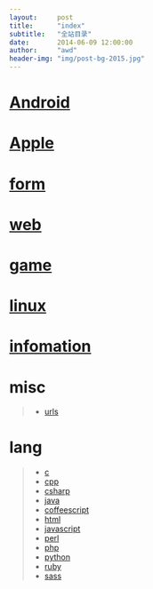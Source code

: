 ```yaml
---
layout:     post
title:      "index"
subtitle:   "全站目录"
date:       2014-06-09 12:00:00
author:     "awd"
header-img: "img/post-bg-2015.jpg"
---
```



# [Android](/android/)

# [Apple](/apple/)

# [form](/form/)

# [web](/web/)

# [game](/game/)

# [linux](/linux/)

# [infomation](/info/)


# misc

> - [urls](/urls)


# lang

> - [c](/lang/c)
> - [cpp](/lang/cpp)
> - [csharp](/lang/csharp)
> - [java](/lang/java)
> - [coffeescript](/lang/coffeescript)
> - [html](/lang/html)
> - [javascript](/lang/javascript)
> - [perl](/lang/perl)
> - [php](/lang/php)
> - [python](/lang/python)
> - [ruby](/lang/ruby)
> - [sass](/lang/sass)
